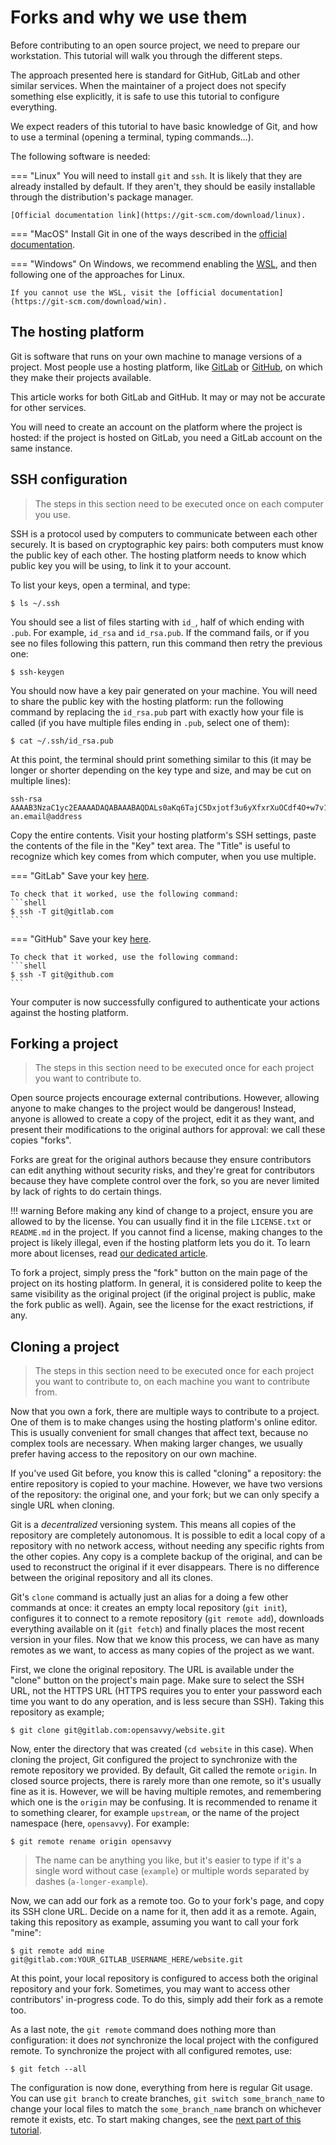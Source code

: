 # Forks and why we use them

Before contributing to an open source project, we need to prepare our workstation.
This tutorial will walk you through the different steps.

The approach presented here is standard for GitHub, GitLab and other similar services.
When the maintainer of a project does not specify something else explicitly, it is safe to use this tutorial to configure everything.

We expect readers of this tutorial to have basic knowledge of Git, and how to use a terminal (opening a terminal, typing commands…). 

The following software is needed:

=== "Linux"
    You will need to install `git` and `ssh`. It is likely that they are already installed by default. If they aren't, they should be easily installable through the distribution's package manager.

    [Official documentation link](https://git-scm.com/download/linux).

=== "MacOS"
    Install Git in one of the ways described in the [official documentation](https://git-scm.com/download/mac).

=== "Windows"
    On Windows, we recommend enabling the [WSL](https://learn.microsoft.com/en-us/windows/wsl/install), and then following one of the approaches for Linux.

    If you cannot use the WSL, visit the [official documentation](https://git-scm.com/download/win).

## The hosting platform

Git is software that runs on your own machine to manage versions of a project.
Most people use a hosting platform, like [GitLab](https://about.gitlab.com/) or [GitHub](https://github.com/), on which they make their projects available.

This article works for both GitLab and GitHub. It may or may not be accurate for other services.

You will need to create an account on the platform where the project is hosted: if the project is hosted on GitLab, you need a GitLab account on the same instance.

## SSH configuration

> The steps in this section need to be executed once on each computer you use.

SSH is a protocol used by computers to communicate between each other securely. It is based on cryptographic key pairs: both computers must know the public key of each other. The hosting platform needs to know which public key you will be using, to link it to your account.

To list your keys, open a terminal, and type:
```shell
$ ls ~/.ssh
```
You should see a list of files starting with `id_`, half of which ending with `.pub`. For example, `id_rsa` and `id_rsa.pub`.
If the command fails, or if you see no files following this pattern, run this command then retry the previous one:
```shell
$ ssh-keygen
```

You should now have a key pair generated on your machine. You will need to share the public key with the hosting platform: run the following command by replacing the `id_rsa.pub` part with exactly how your file is called (if you have multiple files ending in `.pub`, select one of them):
```shell
$ cat ~/.ssh/id_rsa.pub
```

At this point, the terminal should print something similar to this (it may be longer or shorter depending on the key type and size, and may be cut on multiple lines):
```shell
ssh-rsa AAAAB3NzaC1yc2EAAAADAQABAAABAQDALs0aKq6TajC5Dxjotf3u6yXfxrXuOCdf4O+w7v1gTonqcm2G39FZaQAXA3NvWuJjRYQSNcdnUZxbNLwxRjk/Afz4uFerMHMw16s5FwBxh9wxi/uZYfnPLKIB6VRI9Psdt4iFGR6+U7ddgazeiEz9Zv6Tw5zZAvOo8UBg2NoIN6g70BuDlZfYZwqlEFWHQQXD2h59bgZJlhl7c8zbD+WN+U14PZmA3OYvTRYQehr+sz1ZQIU3FUnBNHorKpBGTQgkeMtZEAvw2HxuGlfurHu3COgNdnZqoabmV04PVMBpU4nTFh6pzYGByqo44KHyHcHqGCxsnUea/E/nYl7WQzR3 an.email@address
```

Copy the entire contents. Visit your hosting platform's SSH settings, paste the contents of the file in the "Key" text area. The "Title" is useful to recognize which key comes from which computer, when you use multiple.

=== "GitLab"
    Save your key [here](https://gitlab.com/-/profile/keys).

    To check that it worked, use the following command:
    ```shell
    $ ssh -T git@gitlab.com
    ```

=== "GitHub"
    Save your key [here](https://github.com/settings/ssh/new).

    To check that it worked, use the following command:
    ```shell
    $ ssh -T git@github.com
    ```

Your computer is now successfully configured to authenticate your actions against the hosting platform.

## Forking a project

> The steps in this section need to be executed once for each project you want to contribute to.

Open source projects encourage external contributions. However, allowing anyone to make changes to the project would be dangerous! Instead, anyone is allowed to create a copy of the project, edit it as they want, and present their modifications to the original authors for approval: we call these copies "forks".

Forks are great for the original authors because they ensure contributors can edit anything without security risks, and they're great for contributors because they have complete control over the fork, so you are never limited by lack of rights to do certain things.

!!! warning
    Before making any kind of change to a project, ensure you are allowed to by the license. You can usually find it in the file `LICENSE.txt` or `README.md` in the project. If you cannot find a license, making changes to the project is likely illegal, even if the hosting platform lets you do it. To learn more about licenses, read [our dedicated article](../licenses.md).

To fork a project, simply press the "fork" button on the main page of the project on its hosting platform. In general, it is considered polite to keep the same visibility as the original project (if the original project is public, make the fork public as well). Again, see the license for the exact restrictions, if any.

## Cloning a project

> The steps in this section need to be executed once for each project you want to contribute to, on each machine you want to contribute from.

Now that you own a fork, there are multiple ways to contribute to a project. One of them is to make changes using the hosting platform's online editor. This is usually convenient for small changes that affect text, because no complex tools are necessary. When making larger changes, we usually prefer having access to the repository on our own machine.

If you've used Git before, you know this is called "cloning" a repository: the entire repository is copied to your machine. However, we have two versions of the repository: the original one, and your fork; but we can only specify a single URL when cloning.

Git is a _decentralized_ versioning system. This means all copies of the repository are completely autonomous. It is possible to edit a local copy of a repository with no network access, without needing any specific rights from the other copies. Any copy is a complete backup of the original, and can be used to reconstruct the original if it ever disappears. There is no difference between the original repository and all its clones.

Git's `clone` command is actually just an alias for a doing a few other commands at once: it creates an empty local repository (`git init`), configures it to connect to a remote repository (`git remote add`), downloads everything available on it (`git fetch`) and finally places the most recent version in your files. Now that we know this process, we can have as many remotes as we want, to access as many copies of the project as we want.

First, we clone the original repository. The URL is available under the "clone" button on the project's main page. Make sure to select the SSH URL, not the HTTPS URL (HTTPS requires you to enter your password each time you want to do any operation, and is less secure than SSH). Taking this repository as example;
```shell
$ git clone git@gitlab.com:opensavvy/website.git
```
Now, enter the directory that was created (`cd website` in this case). When cloning the project, Git configured the project to synchronize with the remote repository we provided. By default, Git called the remote `origin`. In closed source projects, there is rarely more than one remote, so it's usually fine as it is. However, we will be having multiple remotes, and remembering which one is the `origin` may be confusing. It is recommended to rename it to something clearer, for example `upstream`, or the name of the project namespace (here, `opensavvy`). For example:
```shell
$ git remote rename origin opensavvy
```

> The name can be anything you like, but it's easier to type if it's a single word without case (`example`) or multiple words separated by dashes (`a-longer-example`).

Now, we can add our fork as a remote too. Go to your fork's page, and copy its SSH clone URL. Decide on a name for it, then add it as a remote. Again, taking this repository as example, assuming you want to call your fork "mine":
```shell
$ git remote add mine git@gitlab.com:YOUR_GITLAB_USERNAME_HERE/website.git
```

At this point, your local repository is configured to access both the original repository and your fork. Sometimes, you may want to access other contributors' in-progress code. To do this, simply add their fork as a remote too.

As a last note, the `git remote` command does nothing more than configuration: it does *not* synchronize the local project with the configured remote. To synchronize the project with all configured remotes, use:
```shell
$ git fetch --all
```

The configuration is now done, everything from here is regular Git usage. You can use `git branch` to create branches, `git switch some_branch_name` to change your local files to match the `some_branch_name` branch on whichever remote it exists, etc.
To start making changes, see the [next part of this tutorial](2-changes.md).
